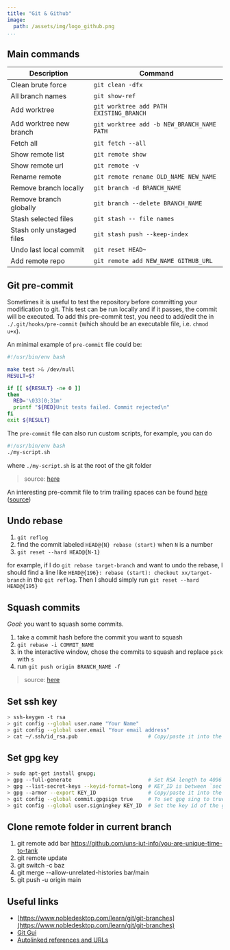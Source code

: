 ```yaml
---
title: "Git & Github"
image:
  path: /assets/img/logo_github.png
...
```


## Main commands

| Description                   | Command                                    |
| ----------------------------- | ------------------------------------------ |
| Clean brute force             | `git clean -dfx`                           |
| All branch names              | `git show-ref`                             |
| Add worktree                  | `git worktree add PATH EXISTING_BRANCH`    |
| Add worktree new branch       | `git worktree add -b NEW_BRANCH_NAME PATH` |
| Fetch all                     | `git fetch --all`                          |
| Show remote list              | `git remote show`                          |
| Show remote url               | `git remote -v`                            |
| Rename remote                 | `git remote rename OLD_NAME NEW_NAME`      |
| Remove branch locally         | `git branch -d BRANCH_NAME`                |
| Remove branch globally        | `git branch --delete BRANCH_NAME`          |
| Stash selected files          | `git stash -- file names`                  |
| Stash only unstaged files     | `git stash push --keep-index`              |
| Undo last local commit        | `git reset HEAD~`                          |
| Add remote repo               | `git remote add NEW_NAME GITHUB_URL`       |

## Git pre-commit

Sometimes it is useful to test the repository before committing your modification
to git. This test can be run locally and if it passes, the commit will be 
executed. To add this pre-commit test, you need to add/edit the in 
`./.git/hooks/pre-commit` (which should be an executable file, i.e. `chmod u+x`).

An minimal example of `pre-commit` file could be:

```sh
#!/usr/bin/env bash

make test >& /dev/null
RESULT=$?

if [[ ${RESULT} -ne 0 ]]
then
  RED='\033[0;31m'
  printf "${RED}Unit tests failed. Commit rejected\n"
fi
exit ${RESULT}
```

The `pre-commit` file can also run custom scripts, for example, you can do

```sh
#!/usr/bin/env bash
./my-script.sh
```

where `./my-script.sh` is at the root of the git folder

> source: [here](https://betterprogramming.pub/no-more-failing-builds-8ac07ac3572c)

An interesting pre-commit file to trim trailing spaces can be found [here]({{site.baseurl}}/assets/lib/pre-commit-trim-space.sh) ([source](https://github.com/imoldman/config/blob/master/pre-commit.git.sh))

## Undo rebase

1. `git reflog`
2. find the commit labeled `HEAD@{N} rebase (start)` when `N` is a number
3. `git reset --hard HEAD@{N-1}`

for example, if I do `git rebase target-branch` and want to undo the rebase,
I should find a line like `HEAD@{196}: rebase (start): checkout xx/target-branch`
in the `git reflog`. Then I should simply run `git reset --hard HEAD@{195}`


## Squash commits

*Goal:* you want to squash some commits.

1. take a commit hash before the commit you want to squash
2. `git rebase -i COMMIT_NAME`
3. in the interactive window, chose the commits to squash and replace `pick` with `s` 
4. run `git push origin BRANCH_NAME -f`

> source: [here](https://www.ekino.fr/publications/comment-squasher-efficacement-ses-commits-avec-git/) 

## Set ssh key

```bash
> ssh-keygen -t rsa
> git config --global user.name "Your Name"
> git config --global user.email "Your email address"
> cat ~/.ssh/id_rsa.pub                       # Copy/paste it into the SSH setting panel of github
```

## Set gpg key

```bash
> sudo apt-get install gnupg;
> gpg --full-generate                         # Set RSA length to 4096
> gpg --list-secret-keys --keyid-format=long  # KEY_ID is between `sec rsa4096/` and expiring date
> gpg --armor --export KEY_ID                 # Copy/paste it into the GPG setting panel of github
> git config --global commit.gpgsign true     # To set gpg sing to true
> git config --global user.signingkey KEY_ID  # Set the key id of the gpg key
```

## Clone remote folder in current branch

1. git remote add bar https://github.com/uns-iut-info/you-are-unique-time-to-tank
2. git remote update
3. git switch -c baz
4. git merge --allow-unrelated-histories bar/main
5. git push -u origin main

## Useful links

- [https://www.nobledesktop.com/learn/git/git-branches](https://www.nobledesktop.com/learn/git/git-branches)
- [Git Gui](https://git-scm.com/book/en/v2/Appendix-A%3A-Git-in-Other-Environments-Graphical-Interfaces)
- [Autolinked references and URLs](https://docs.github.com/en/get-started/writing-on-github/working-with-advanced-formatting/autolinked-references-and-urls)